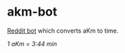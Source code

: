 # akm-bot
[Reddit bot](reddit.com/user/akmconvertbot) which converts aKm to time.

*1 aKm = 3:44 min*
